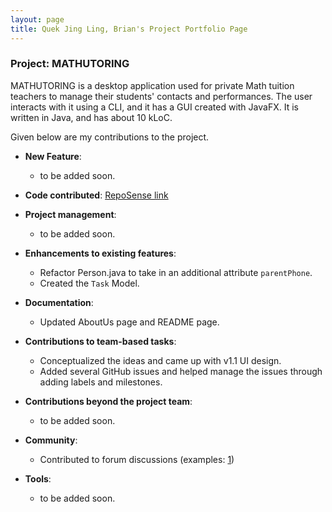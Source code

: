 ```yaml
---
layout: page
title: Quek Jing Ling, Brian's Project Portfolio Page
---
```


### Project: MATHUTORING

MATHUTORING is a desktop application used for private Math tuition teachers to manage their students' contacts and performances. The user interacts with it using a CLI, and it has a GUI created with JavaFX. It is written in Java, and has about 10 kLoC.

Given below are my contributions to the project.

* **New Feature**:
    * to be added soon.

* **Code contributed**: [RepoSense link](https://nus-cs2103-ay2223s2.github.io/tp-dashboard/?search=astraxq&breakdown=true&sort=groupTitle&sortWithin=title&since=2023-02-17&timeframe=commit&mergegroup=&groupSelect=groupByRepos&checkedFileTypes=docs~functional-code~test-code~other)

* **Project management**:
    * to be added soon.

* **Enhancements to existing features**:
    * Refactor Person.java to take in an additional attribute `parentPhone`.
    * Created the `Task` Model.

* **Documentation**:
    * Updated AboutUs page and README page.

* **Contributions to team-based tasks**:
    * Conceptualized the ideas and came up with v1.1 UI design.
    * Added several GitHub issues and helped manage the issues through adding labels and milestones.

* **Contributions beyond the project team**:
    * to be added soon.

* **Community**:
    * Contributed to forum discussions (examples: [1](https://github.com/nus-cs2103-AY2223S2/forum/issues/171))

* **Tools**:
    * to be added soon.
